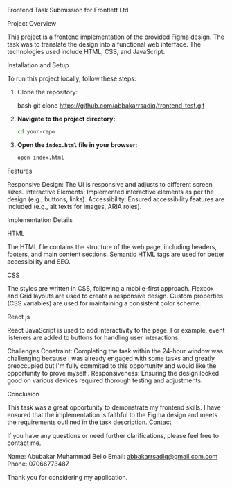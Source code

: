 Frontend Task Submission for Frontlett Ltd

Project Overview

This project is a frontend implementation of the provided Figma design. The task was to translate the design into a functional web interface. The technologies used include HTML, CSS, and JavaScript.

Installation and Setup

To run this project locally, follow these steps:

1. Clone the repository:

    bash
   git clone https://github.com/abbakarrsadiq/frontend-test.git

2. **Navigate to the project directory:**

    ```bash
    cd your-repo
    ```

3. **Open the `index.html` file in your browser:**

    ```bash
    open index.html
    ```


Features

Responsive Design: The UI is responsive and adjusts to different screen sizes.
Interactive Elements: Implemented interactive elements as per the design (e.g., buttons, links).
Accessibility: Ensured accessibility features are included (e.g., alt texts for images, ARIA roles).

Implementation Details

HTML

The HTML file contains the structure of the web page, including headers, footers, and main content sections. Semantic HTML tags are used for better accessibility and SEO.

CSS

The styles are written in CSS, following a mobile-first approach. Flexbox and Grid layouts are used to create a responsive design. Custom properties (CSS variables) are used for maintaining a consistent color scheme.

React js

React JavaScript is used to add interactivity to the page. For example, event listeners are added to buttons for handling user interactions.

Challenges
 Constraint: Completing the task within the 24-hour window was challenging because I was already engaged with some tasks and greatly preoccupied but I'm fully commited to this opportunity and would like the opportunity to prove myself..
 Responsiveness: Ensuring the design looked good on various devices required thorough testing and adjustments.

Conclusion

This task was a great opportunity to demonstrate my frontend skills. I have ensured that the implementation is faithful to the Figma design and meets the requirements outlined in the task description.
 Contact

If you have any questions or need further clarifications, please feel free to contact me.

Name: Abubakar Muhammad Bello
Email: abbakarrsadiq@gmail.com.com
Phone: 07066773487

Thank you for considering my application.
